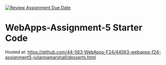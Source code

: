 [![Review Assignment Due Date](https://classroom.github.com/assets/deadline-readme-button-22041afd0340ce965d47ae6ef1cefeee28c7c493a6346c4f15d667ab976d596c.svg)](https://classroom.github.com/a/n6Rbr9Og)
# WebApps-Assignment-5 Starter Code
Hosted at: https://github.com/44-563-WebApps-F24/44563-webapps-f24-assignment5-juliannamarshall/desserts.html
